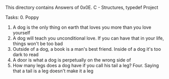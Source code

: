 This directory contains Answers of 0x0E. C - Structures, typedef Project

Tasks:
0. Poppy
1. A dog is the only thing on earth that loves you more than you love yourself 
2. A dog will teach you unconditional love. If you can have that in your life, things won't be too bad 
3. Outside of a dog, a book is a man's best friend. Inside of a dog it's too dark to read 
4. A door is what a dog is perpetually on the wrong side of 
5. How many legs does a dog have if you call his tail a leg? Four. Saying that a tail is a leg doesn't make it a leg 

 
